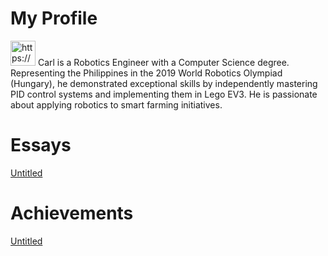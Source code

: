 # My Profile

<aside>
<img src="https://www.notion.so/icons/report_blue.svg" alt="https://www.notion.so/icons/report_blue.svg" width="40px" /> Carl is a Robotics Engineer with a Computer Science degree.  Representing the Philippines in the 2019 World Robotics Olympiad (Hungary), he demonstrated exceptional skills by independently mastering PID control systems and implementing them in Lego EV3.  He is passionate about applying robotics to smart farming initiatives.

</aside>

# Essays

[Untitled](My%20Profile%2094fe0da1049d42d3aa7696e4d501c0e4/Untitled%200753496dc4914a738e23962880ac650d.csv)

# Achievements

[Untitled](My%20Profile%2094fe0da1049d42d3aa7696e4d501c0e4/Untitled%20733e4ffcba1a469eaa6f0d7bf65da416.csv)